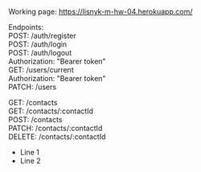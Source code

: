 Working page:
https://lisnyk-m-hw-04.herokuapp.com/

Endpoints:  
POST: /auth/register  
POST: /auth/login  
POST: /auth/logout  
    Authorization: "Bearer token"  
GET: /users/current  
    Authorization: "Bearer token"  
PATCH: /users  

GET: /contacts  
GET: /contacts/:contactId  
POST: /contacts  
PATCH: /contacts/:contactId  
DELETE: /contacts/:contactId  
<ul>
<li>Line 1</li>
<li>Line 2</li>
</ul>